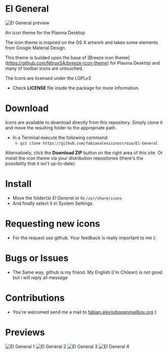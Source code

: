 # El General

![El General preview](https://i.imgur.com/vxURidp.png)

An icon theme for the Plasma Desktop

The icon theme is inspired on the OS X artwork and takes some elements from Google Material Design.

This theme is builded upon the base of [Breeze icon theme] (https://github.com/NitruxSA/breeze-icon-theme) for Plasma Desktop and many of toolbar icons are untouched.

The Icons are licensed under the LGPLv3 
* Check **LICENSE** file inside the package for more information.

Download
========

Icons are available to download directly from this repository. Simply clone it and move the resulting folder to the appropriate path.

* In a Terminal execute the following command: 
  * `git clone https://github.com/fabianalexisinostroza/El-General`

Alternatively, click the **Download ZIP** button on the right area of this site. Or install the icon theme via your distribution repositories (there's the possibility that it isn't up-to-date).

Install
========

* Move the folder(s) *El General* or to `/usr/share/icons`
* And finally select it in System Settings.

Requesting new icons
========

* For the request use github. Your feedback is really important to me (:

Bugs or Issues
========
* The Same way, github is my friend. My English (i'm Chilean) is not good but i will reply all message

Contributions
========
* You're welcomed send me a mail to fabian.alexis@openmailbox.org (:

Previews
========

![El General 1](http://i.imgur.com/x0iRwiI.png)
![El General 2](http://i.imgur.com/ldklpWV.png)
![El General 3](http://i.imgur.com/SCyjbpm.png)
![El General 4](http://i.imgur.com/RfqvWFY.png)


